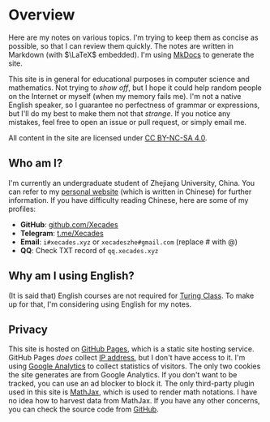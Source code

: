# Overview

Here are my notes on various topics. I'm trying to keep them as concise as possible, so that I can review them quickly. The notes are written in Markdown (with $\LaTeX$ embedded). I'm using [MkDocs](https://www.mkdocs.org/) to generate the site.

This site is in general for educational purposes in computer science and mathematics. Not trying to *show off*, but I hope it could help random people on the Internet or myself (when my memory fails me). I'm not a native English speaker, so I guarantee no perfectness of grammar or expressions, but I'll do my best to make them not that *strange*. If you notice any mistakes, feel free to open an issue or pull request, or simply email me.

All content in the site are licensed under [CC BY-NC-SA 4.0](https://creativecommons.org/licenses/by-nc-sa/4.0/).

## Who am I?

I'm currently an undergraduate student of Zhejiang University, China. You can refer to my [personal website](https://xecades.xyz/) (which is written in Chinese) for further information. If you have difficulty reading Chinese, here are some of my profiles:

 - **GitHub**: [github.com/Xecades](https://github.com/Xecades)
 - **Telegram**: [t.me/Xecades](https://t.me/Xecades)
 - **Email**: `i#xecades.xyz` or `xecadeszhe#gmail.com` (replace # with @)
 - **QQ**: Check TXT record of `qq.xecades.xyz`

## Why am I using English?

(It is said that) English courses are not required for [Turing Class](http://www.cs.zju.edu.cn/turingclass_en/). To make up for that, I'm considering using English for my notes.

## Privacy

This site is hosted on [GitHub Pages](https://pages.github.com/), which is a static site hosting service. GitHub Pages *does* collect [IP address](https://docs.github.com/en/pages/getting-started-with-github-pages/about-github-pages#data-collection), but I don't have access to it. I'm using [Google Analytics](https://analytics.google.com/) to collect statistics of visitors. The only two cookies the site generates are from Google Analytics. If you don't want to be tracked, you can use an ad blocker to block it. The only third-party plugin used in this site is [MathJax](https://www.mathjax.org/), which is used to render math notations. I have no idea how to harvest data from MathJax. If you have any other concerns, you can check the source code from [GitHub](https://github.com/Xecades/Notes).